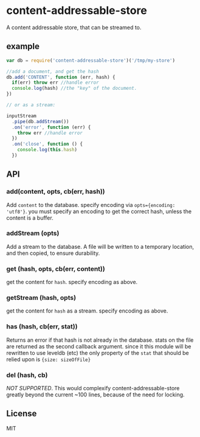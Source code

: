 # content-addressable-store

A content addressable store, that can be streamed to.

## example

``` js
var db = require('content-addressable-store')('/tmp/my-store')

//add a document, and get the hash
db.add('CONTENT', function (err, hash) {
  if(err) throw err //handle error
  console.log(hash) //the "key" of the document.
})

// or as a stream:

inputStream
  .pipe(db.addStream())
  .on('error', function (err) {
    throw err //handle error
  })
  .on('close', function () {
    console.log(this.hash)
  })
```

## API

### add(content, opts, cb(err, hash))

Add `content` to the database.
specify encoding via `opts={encoding: 'utf8'}`.
you must specify an encoding to get the correct hash,
unless the content is a buffer.


### addStream (opts)

Add a stream to the database. A file will be written to a temporary
location, and then copied, to ensure durability.

### get (hash, opts, cb(err, content))

get the content for `hash`. specify encoding as above.

### getStream (hash, opts)

get the content for `hash` as a stream. 
specify encoding as above.

### has (hash, cb(err, stat))

Returns an error if that hash is not already in the database.
stats on the file are returned as the second callback argument.
since it this module will be rewritten to use leveldb (etc)
the only property of the `stat` that should be relied upon is
`{size: sizeOfFile}`

### del (hash, cb)

*NOT SUPPORTED*.
This would complexify content-addressable-store greatly
beyond the current ~100 lines, because of the need for locking.

## License

MIT
